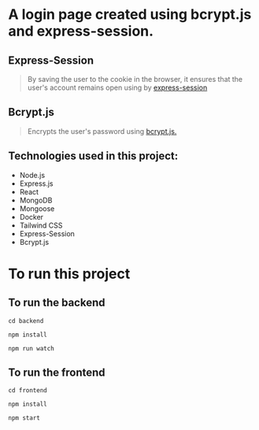 # A login page created using bcrypt.js and express-session.

## Express-Session
> By saving the user to the cookie in the browser, it ensures that the user's account remains open using by [express-session](https://www.npmjs.com/package/express-session)

## Bcrypt.js
> Encrypts the user's password using [bcrypt.js.](https://www.npmjs.com/package/bcryptjs)

## Technologies used in this project:
- Node.js
- Express.js
- React
- MongoDB
- Mongoose
- Docker
- Tailwind CSS
- Express-Session
- Bcrypt.js

# To run this project
## To run the backend
```
cd backend
```
```
npm install
```
```
npm run watch
```

## To run the frontend
```
cd frontend
```
```
npm install
```
```
npm start
```
